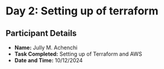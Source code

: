 # Day 2: Setting up of terraform 

## Participant Details
- **Name:** Jully M. Achenchi
- **Task Completed:** Setting up of Terraform and AWS
- **Date and Time:** 10/12/2024
